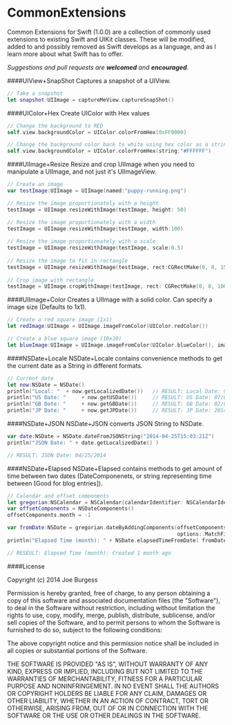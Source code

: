 CommonExtensions
================

Common Extensions for Swift (1.0.0) are a collection of commonly used extensions to existing Swift and UIKit classes. These will be modified, added to and possibly removed as Swift develops as a language, and as I learn more about what Swift has to offer.

*Suggestions and pull requests are __welcomed__ and __encouraged__*.


####UIView+SnapShot
Captures a snapshot of a UIView.
```swift
// Take a snapshot
let snapshot:UIImage = captureMeView.captureSnapShot()
```

####UIColor+Hex
Create UIColor with Hex values
```swift
// Change the background to RED
self.view.backgroundColor = UIColor.colorFromHex(0xFF0000)

// Change the background color back to white using hex color as a string
self.view.backgroundColor = UIColor.colorFromHex(string:"#FFFFFF")
```

####UIImage+Resize
Resize and crop UIImage when you need to manipulate a UIImage, and not just it's UIImageView.
```swift
// Create an image
var testImage:UIImage = UIImage(named:"puppy-running.png")

// Resize the image proportionately with a height
testImage = UIImage.resizeWithImage(testImage, height: 50)

// Resize the image proportionately with a width
testImage = UIImage.resizeWithImage(testImage, width:100)
        
// Resize the image proportionately with a scale
testImage = UIImage.resizeWithImage(testImage, scale:0.5)
        
// Resize the image to fit in rectangle
testImage = UIImage.resizeWithImage(testImage, rect:CGRectMake(0, 0, 150, 40))
        
// Crop image with rectangle
testImage = UIImage.cropWithImage(testImage, rect: CGRectMake(0, 0, 100, 100))
```

####UIImage+Color
Creates a UIImage with a solid color. Can specify a image size (Defaults to 1x1).
```swift
// Create a red square image (1x1)
let redImage:UIImage = UIImage.imageFromColor(UIColor.redColor())

// Create a blue square image (10x10)
let blueImage:UIImage = UIImage.imageFromColor(UIColor.blueColor(), imageSize: CGSizeMake(10, 10))
```

####NSDate+Locale
NSDate+Locale contains convenience methods to get the current date as a String in different formats.
```swift
// Current date
let now:NSDate = NSDate()
println("Local: "  + now.getLocalizedDate())   // RESULT: Local Date: 07/02/2014
println("US Date: "     + now.getUSDate())     // RESULT: US Date: 07/02/2014
println("GB Date: "     + now.getGBDate())     // RESULT: GB Date: 02/07/2014
println("JP Date: "     + now.getJPDate())     // RESULT: JP Date: 2014/07/02
```

####NSDate+JSON
NSDate+JSON converts JSON String to NSDate.
```swift
var date:NSDate = NSDate.dateFromJSONString("2014-04-25T15:03:21Z")
println("JSON Date: " + date.getLocalizedDate() )

// RESULT: JSON Date: 04/25/2014
```

####NSDate+Elapsed
NSDate+Elapsed contains methods to get amount of time between two dates (DateComponenets, or string representing time between [Good for blog entries]).
```swift
// Calendar and offset components
let gregorian:NSCalendar = NSCalendar(calendarIdentifier: NSCalendarIdentifierGregorian)
var offsetComponents = NSDateComponents()
offsetComponents.month = -1

var fromDate:NSDate = gregorian.dateByAddingComponents(offsetComponents, toDate:now,
                                                       options:.MatchFirst)
println("Elapsed Time (month): " + NSDate.elapsedTimeFromDate( fromDate, toDate:now ))

// RESEULT: Elapsed Time (month): Created 1 month ago
```


####License

Copyright (c) 2014 Joe Burgess

Permission is hereby granted, free of charge, to any person obtaining a copy
of this software and associated documentation files (the "Software"), to deal
in the Software without restriction, including without limitation the rights
to use, copy, modify, merge, publish, distribute, sublicense, and/or sell
copies of the Software, and to permit persons to whom the Software is
furnished to do so, subject to the following conditions:

The above copyright notice and this permission notice shall be included in
all copies or substantial portions of the Software.

THE SOFTWARE IS PROVIDED "AS IS", WITHOUT WARRANTY OF ANY KIND, EXPRESS OR
IMPLIED, INCLUDING BUT NOT LIMITED TO THE WARRANTIES OF MERCHANTABILITY,
FITNESS FOR A PARTICULAR PURPOSE AND NONINFRINGEMENT. IN NO EVENT SHALL THE
AUTHORS OR COPYRIGHT HOLDERS BE LIABLE FOR ANY CLAIM, DAMAGES OR OTHER
LIABILITY, WHETHER IN AN ACTION OF CONTRACT, TORT OR OTHERWISE, ARISING FROM,
OUT OF OR IN CONNECTION WITH THE SOFTWARE OR THE USE OR OTHER DEALINGS IN
THE SOFTWARE.
